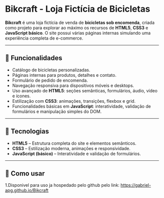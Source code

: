 # Bikcraft - Loja Fictícia de Bicicletas



**Bikcraft** é uma loja fictícia de venda de **bicicletas sob encomenda**, criada como projeto para explorar ao máximo os recursos de **HTML5**, **CSS3** e **JavaScript básico**. 
O site possui várias páginas internas simulando uma experiência completa de e-commerce.

---

## 🚀 Funcionalidades

- Catálogo de bicicletas personalizadas.
- Páginas internas para produtos, detalhes e contato.
- Formulário de pedido de encomenda.
- Navegação responsiva para dispositivos móveis e desktops.
- Uso avançado de **HTML5**: seções semânticas, formulários, áudio, vídeo e ícones.
- Estilização com **CSS3**: animações, transições, flexbox e grid.
- Funcionalidades básicas em **JavaScript**: interatividade, validação de formulários e manipulação simples do DOM.

---

## 🎨 Tecnologias

- **HTML5** – Estrutura completa do site e elementos semânticos.
- **CSS3** – Estilização moderna, animações e responsividade.
- **JavaScript (básico)** – Interatividade e validação de formulários.

---

## 📁 Como usar

1.Disponivel para uso ja hospedado pelo github pelo link:
https://gabriel-apg.github.io/Bikcraft
